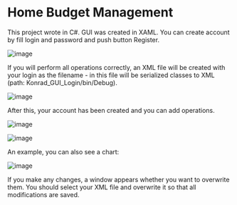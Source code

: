 # Home Budget Management

This project wrote in C#. GUI was created in XAML. You can create account by fill login and password and push button Register.

![image](https://user-images.githubusercontent.com/90961384/203160836-5a592313-463f-4d1c-b21e-7e539bd67894.png)

If you will perform all operations correctly, an XML file will be created with your login as the filename - in this file will be serialized classes to XML 
(path: Konrad_GUI_Login/bin/Debug).

![image](https://user-images.githubusercontent.com/90961384/203162517-9f16245a-75d8-4ee4-866e-db32b9b32b3e.png)

After this, your account has been created and you can add operations.

![image](https://user-images.githubusercontent.com/90961384/203162695-5a51b186-4fef-4240-8f61-95915050a41b.png)

![image](https://user-images.githubusercontent.com/90961384/203163292-b67f9cc5-1490-44cc-ad1e-de17d096a2c8.png)

An example, you can also see a chart:

![image](https://user-images.githubusercontent.com/90961384/203163205-da51dffd-9b21-4d1f-8b23-71626595f132.png)

If you make any changes, a window appears whether you want to overwrite them. You should select your XML file and overwrite it so that all modifications are saved.
